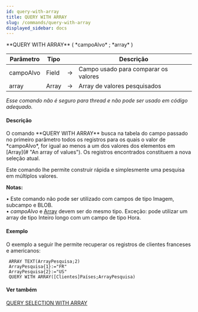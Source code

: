 ```yaml
---
id: query-with-array
title: QUERY WITH ARRAY
slug: /commands/query-with-array
displayed_sidebar: docs
---
```


<!--REF #_command_.QUERY WITH ARRAY.Syntax-->**QUERY WITH ARRAY** ( *campoAlvo* ; *array* )<!-- END REF-->
<!--REF #_command_.QUERY WITH ARRAY.Params-->
| Parâmetro | Tipo |  | Descrição |
| --- | --- | --- | --- |
| campoAlvo | Field | &#8594;  | Campo usado para comparar os valores |
| array | Array | &#8594;  | Array de valores pesquisados |

<!-- END REF-->

*Esse comando não é seguro para thread e não pode ser usado em código adequado.*


#### Descrição 

<!--REF #_command_.QUERY WITH ARRAY.Summary-->O comando **QUERY WITH ARRAY** busca na tabela do campo passado no primeiro parâmetro todos os registros para os quais o valor de *campoAlvo*, for igual ao menos a um dos valores dos elementos em [Array](# "An array of values").<!-- END REF--> Os registros encontrados constituem a nova seleção atual. 

Este comando lhe permite construir rápida e simplesmente uma pesquisa em múltiplos valores. 

**Notas:**  
  
• Este comando não pode ser utilizado com campos de tipo Imagem, subcampo e BLOB.  
• *campoAlvo* e [Array](# "An array of values") devem ser do mesmo tipo. Exceção: pode utilizar um array de tipo Inteiro longo com um campo de tipo Hora. 

#### Exemplo 

O exemplo a seguir lhe permite recuperar os registros de clientes franceses e americanos:

```4d
 ARRAY TEXT(ArrayPesquisa;2)
 ArrayPesquisa{1}:="FR"
 ArrayPesquisa{2}:="US"
 QUERY WITH ARRAY([Clientes]Países;ArrayPesquisa)
```

#### Ver também 

[QUERY SELECTION WITH ARRAY](query-selection-with-array.md)  